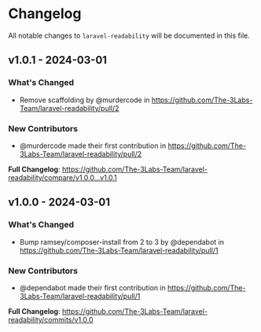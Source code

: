 # Changelog

All notable changes to `laravel-readability` will be documented in this file.

## v1.0.1 - 2024-03-01

### What's Changed

* Remove scaffolding by @murdercode in https://github.com/The-3Labs-Team/laravel-readability/pull/2

### New Contributors

* @murdercode made their first contribution in https://github.com/The-3Labs-Team/laravel-readability/pull/2

**Full Changelog**: https://github.com/The-3Labs-Team/laravel-readability/compare/v1.0.0...v1.0.1

## v1.0.0 - 2024-03-01

### What's Changed

* Bump ramsey/composer-install from 2 to 3 by @dependabot in https://github.com/The-3Labs-Team/laravel-readability/pull/1

### New Contributors

* @dependabot made their first contribution in https://github.com/The-3Labs-Team/laravel-readability/pull/1

**Full Changelog**: https://github.com/The-3Labs-Team/laravel-readability/commits/v1.0.0
